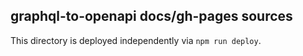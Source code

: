 ## graphql-to-openapi docs/gh-pages sources

This directory is deployed independently via `npm run deploy`.
